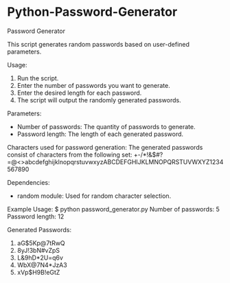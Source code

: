 # Python-Password-Generator

Password Generator

This script generates random passwords based on user-defined parameters.

Usage:
1. Run the script.
2. Enter the number of passwords you want to generate.
3. Enter the desired length for each password.
4. The script will output the randomly generated passwords.

Parameters:
- Number of passwords: The quantity of passwords to generate.
- Password length: The length of each generated password.

Characters used for password generation:
The generated passwords consist of characters from the following set:
+-/*!&$#?=@<>abcdefghijklnopqrstuvwxyzABCDEFGHIJKLMNOPQRSTUVWXYZ1234567890

Dependencies:
- random module: Used for random character selection.

Example Usage:
$ python password_generator.py
Number of passwords: 5
Password length: 12

Generated Passwords:
1. aG$5Kp@7tRwQ
2. 8yJ!3bN#vZpS
3. L&9hD*2U=q6v
4. WbX@7N4*JzA3
5. xVp$H9B!eGtZ
